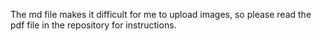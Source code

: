 The md file makes it difficult for me to upload images, so please read the pdf file in the repository for instructions.
